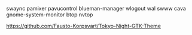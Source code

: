 swaync pamixer pavucontrol blueman-manager wlogout wal swww cava gnome-system-monitor btop nvtop


https://github.com/Fausto-Korpsvart/Tokyo-Night-GTK-Theme

